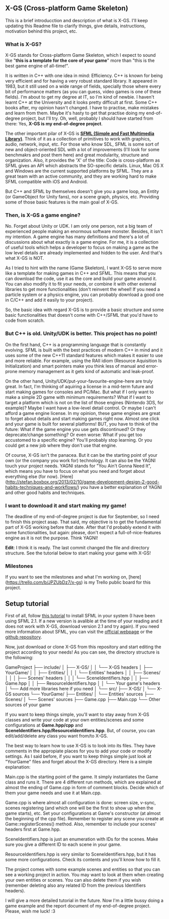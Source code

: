 X-GS (Cross-platform Game Skeleton)
-----------------------------------

This is a brief introducction and description of what is X-GS. I'll keep updating this Readme file to clarify things, give details, instructions, motivation behind this project, etc.


### What is X-GS?

X-GS stands for Cross-platform Game Skeleton, which I expect to sound like "**this is a template for the core of your game**" more than "this is the best game engine of all-time!".

It is written in C++ with one idea in mind: Efficiency. C++ is known for being very efficient and for having a very robust standard library. It appeared in 1983, but it still used on a wide range of fields, specially those where every bit of performance matters (as you can guess, video games is one of these fields). I'm about to get my degree at IT, so I'm kind of newbie. I haven't learnt C++ at the University and it looks pretty difficult at first. Some C++ books after, my opinion hasn't changed. I have to practise, make mistakes and learn from them. Maybe it's hasty to get that practise doing my end-of-degree project, but I'll try. Oh, well, probably I should have started from there: Yes, **X-GS is my end-of-degree project**.

The other important pilar of X-GS is [**SFML (Simple and Fast Multimedia Library)**](http://www.sfml-dev.org/). Think of it as a collection of primitives to work with graphics, audio, network, input, etc. For those who know SDL, SFML is some sort of new and object-oriented SDL with a lot of improvements (I'll look for some benchmakrs and post them here) and great modularity, structure and organization. Also, it provides the 'X' of the title: Code is cross-platform as SFML gives an API which abstracts the SO-specific details. Linux, Mac OS X and Windows are the current supported platforms by SFML. They are a great team with an active community, and they are working hard to make SFML compatible with iOS and Android.

But C++ and SFML by themselves doesn't give you a game loop, an Entity (or GameObject for Unity fans), nor a scene graph, physics, etc. Providing some of those basic features is the main goal of X-GS.

### Then, is X-GS a game engine?

No. Forget about Unity or UDK. I am only one person, not a big team of experienced people making an enormous software monster. Besides, it isn't my intention. A game engine has many definitions and there's a lot of discussions about what exactly is a game engine. For me, it is a collection of useful tools which helps a developer to focus on making a game as the low level details are already implemented and hidden to the user. And that's what X-GS is NOT.

As I tried to hint with the name (Game Skeleton), I want X-GS to serve more like a template for making games in C++ and SFML. This means that you can download the code, use it as the core and build your game around it. You can also modify it to fit your needs, or combine it with other external libraries to get more functionalities (don't reinvent the wheel! If you need a particle system or a physics engine, you can probably download a good one in C/C++ and add it easily to your project).

So, the basic idea with regard X-GS is to provide a basic structure and some basic functionalities that doesn't come with C++/SFML that you'd have to code from scratch.


### But C++ is old. Unity/UDK is better. This project has no point!

On the first hand, C++ is a programming language that is constantly evolving. SFML is built with the best practices of modern C++ in mind and it uses some of the new C++11 standard features which makes it easier to use and more reliable. For example, using the RAII idiom (Resource Aquisition Is Initialization) and smart pointers make you think less of manual and error-prone memory management as it gets kind of automatic and leak-proof.

On the other hand, Unity/UDK/put-your-favourite-engine-here are truly great. In fact, I'm thinking of aquiring a license in a mid-term future and start making games for consoles and PC/Mac. But what if I only want to make a simple 2D game with minimum requirements? What if I want to target a platform which is not on the list of those engines (Nintendo 3DS, for example)? Maybe I want have a low-level detail control. Or maybe I can't afford a game engine license. In my opinion, these game engines are great to forget about details and start making games right now. Almost one click and your game is built for several platforms! BUT, you have to think of the future: What if the game engine you use gets discontinued? Or they deprecate/change something? Or even worse: What if you get too accustomed to a specific engine? You'll probably stop learning. Or you could get a new job where they don't use that engine.

Of course, X-GS isn't the panacea. But it can be the starting point of your own (or the company you work for) technology. It can also be the YAGNI touch your project needs. YAGNI stands for "You Ain't Gonna Need It", which means you have to focus on what you need and forget about everything else (for now). [Here] (http://stefan.boxbox.org/2013/02/10/game-development-design-2-good-habits-techniques-and-workflows/) you have a better explanation of YAGNI and other good habits and techniques.


### I want to download it and start making my game!

The deadline of my end-of-degree project is due for September, so I need to finish this project asap. That said, my objective is to get the fundamental part of X-GS working before that date. After that I'd probably extend it with some functionalities, but again: please, don't expect a full-of-nice-features engine as it is not the purpose. Think YAGNI!

**Edit**: I think it is ready. The last commit changed the file and directory structure. See the tutorial below to start making your game with X-GS!


### Milestones

If you want to see the milestones and what I'm working on, [here] (https://trello.com/b/JPZUbDz7/x-gs) is my Trello public board for this project.

Setup tutorial
--------------

First of all, follow [this tutorial](http://sfml-dev.org/tutorials/2.1/) to install SFML in your system (I have been using SFML 2.1. If a new version is avalible at the time of your reading and it does not work with X-GS, download version 2.1 and try again). If you need more information about SFML, you can visit the [official webpage](http://www.sfml-dev.org/) or the [github repository](https://github.com/LaurentGomila/SFML).

Now, just download or clone X-GS from this repository and start editing the project according to your needs!
As you can see, the directory structure is the following:

GameProject
├── include/
│   ├── X-GS/
│   │    └── X-GS headers
│   ├── YourGame/
│   │    ├── Entities/
│   │    │    └── Entities' headers
│   │    ├── Scenes/
│   │    │    ├── Scenes' headers
│   │    │    └── SceneIdentifiers.hpp
│   │    ├── Game.hpp
│   │    ├── ResourceIdentifiers.hpp
│   │    └── Your game's headers
│   └── Add more libraries here if you need
│
└── src/
    ├── X-GS/
    │    └── X-GS sources
    └── YourGame/
         ├── Entities/
         │    └── Entities' sources
         ├── Scenes/
         │    └── Scenes' sources
         ├── Game.cpp
         ├── Main.cpp
         └── Other sources of your game
         
If you want to keep things simple, you'll want to stay away from X-GS classes and write your code at your own entities/scenes and some configurations at **Game.hpp/cpp** and **SceneIdentifiers.hpp/ResourceIdentifiers.hpp**. But, of course, you can edit/add/delete any class you want from/to X-GS.

The best way to learn how to use X-GS is to look into its files. They have comments in the appropiate places for you to add your code or modify settings. As I said before, if you want to keep things simple just look at "YourGame" files and forget about the X-GS directory. Here is a simple explanation:

Main.cpp is the starting point of the game. It simply instantiates the Game class and runs it. There are 4 different run methods, which are explained at almost the ending of Game.cpp in form of comment blocks. Decide which of them your game needs and use it at Main.cpp.

Game.cpp is where almost all configuration is done: screen size, v-sync, scenes registering (and which one will be the first to show up when the game starts), etc. Set your configurations at Game's constructor (at almost the beginning of the cpp file). Remember to register any scene you create at Game::registerScenes() method. Also, remember to include your scenes' headers first at Game.hpp.

SceneIdentifiers.hpp is just an enumeration with IDs for the scenes. Make sure you give a different ID to each scene in your game.

ResourceIdentifiers.hpp is very similar to SceneIdentifiers.hpp, but it has some more configurations. Check its contents and you'll know how to fill it.

The project comes with some example scenes and entities so that you can see a working project in action. You may want to look at them when creating your own entities or scenes. You can also delete them if you wish (remember deleting also any related ID from the previous Identifiers headers).

I will give a more detailed tutorial in the future. Now I'm a little bussy doing a game example and the report document of my end-of-degree project. Please, wish me luck! :3
